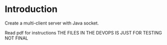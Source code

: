 # Introduction 
Create a multi-client server with Java socket.


Read pdf for instructions
THE FILES IN THE DEVOPS IS JUST FOR TESTING NOT FINAL
